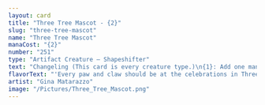 ```yaml
---
layout: card
title: "Three Tree Mascot - {2}"
slug: "three-tree-mascot"
name: "Three Tree Mascot"
manaCost: "{2}"
number: "251"
type: "Artifact Creature — Shapeshifter"
text: "Changeling (This card is every creature type.)\n{1}: Add one mana of any color. Activate only once each turn."
flavorText: "'Every paw and claw should be at the celebrations in Three Tree City! Even the float is smiling!'\n—*Valley Gazetteer*, four-acorn review"
artist: "Gina Matarazzo"
image: "/Pictures/Three_Tree_Mascot.png"
---
```


